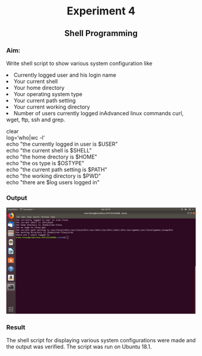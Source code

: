 # <center>Experiment 4 </center>
## <center>Shell Programming</center>
### Aim:
Write shell script to show various system configuration like<br>
<li>Currently logged user and his login name
<li>Your current shell
<li>Your home directory
<li>Your operating system type
<li>Your current path setting
<li>Your current working directory
<li>Number of users currently logged inAdvanced linux commands curl, wget, ftp, ssh and grep.<br>


clear<br>
log=‘who|wc -l‘<br>
echo "the currently logged in user is $USER"<br>
echo "the current shell is $SHELL"<br>
echo "the home drectory is $HOME"<br>
echo "the os type is $OSTYPE"<br>
echo "the current path setting is $PATH"<br>
echo "the working directory is $PWD"<br>
echo "there are $log users logged in"<br>

### Output

![](https://raw.githubusercontent.com/sreejiths1979/foss/master/exp4.png)

### Result
The shell script for displaying various system configurations were made and the
output was verified. The script was run on Ubuntu 18.1. 




